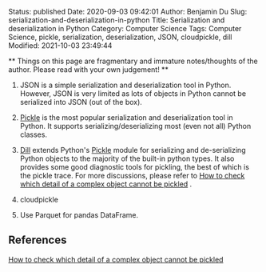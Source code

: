 Status: published
Date: 2020-09-03 09:42:01
Author: Benjamin Du
Slug: serialization-and-deserialization-in-python
Title: Serialization and deserialization in Python
Category: Computer Science
Tags: Computer Science, pickle, serialization, deserialization, JSON, cloudpickle, dill
Modified: 2021-10-03 23:49:44

**
Things on this page are fragmentary and immature notes/thoughts of the author.
Please read with your own judgement!
**

1. JSON is a simple serialization and deserialization tool in Python.
    However, 
    JSON is very limited as lots of objects in Python cannot be serialized into JSON (out of the box).

2. [Pickle](http://www.legendu.net/misc/blog/serialize-and-deserialize-object-using-pickle-in-python)
    is the most popular serialization and deserialization tool in Python.
    It supports serializing/deserializing most (even not all) Python classes.

3. [Dill](https://github.com/uqfoundation/dill)
    extends Python's
    [Pickle](http://www.legendu.net/misc/blog/serialize-and-deserialize-object-using-pickle-in-python)
    module for serializing and de-serializing Python objects to the majority of the built-in python types. 
    It also provides some good diagnostic tools for pickling, 
    the best of which is the pickle trace.
    For more discussions,
    please refer to
    [How to check which detail of a complex object cannot be pickled](https://stackoverflow.com/questions/22233478/how-to-check-which-detail-of-a-complex-object-cannot-be-pickled)
    .

4. cloudpickle

5. Use Parquet for pandas DataFrame.

## References

[How to check which detail of a complex object cannot be pickled](https://stackoverflow.com/questions/22233478/how-to-check-which-detail-of-a-complex-object-cannot-be-pickled)